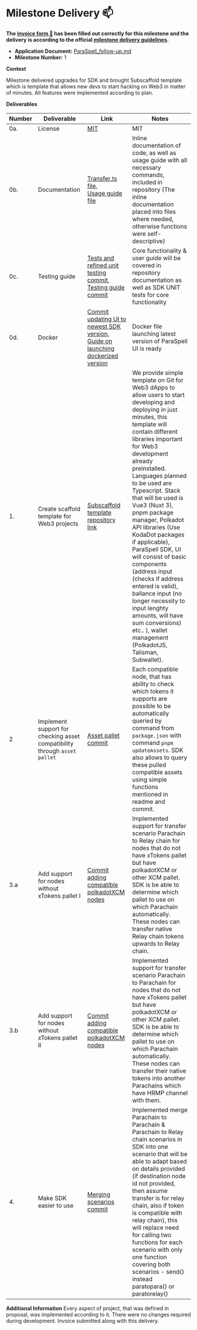 # Milestone Delivery :mailbox:

**The [invoice form :pencil:](https://docs.google.com/forms/d/e/1FAIpQLSfmNYaoCgrxyhzgoKQ0ynQvnNRoTmgApz9NrMp-hd8mhIiO0A/viewform) has been filled out correctly for this milestone and the delivery is according to the official [milestone delivery guidelines](https://github.com/w3f/Grants-Program/blob/master/docs/milestone-deliverables-guidelines.md).**

- **Application Document:** [ParaSpell_follow-up.md](https://github.com/w3f/Grants-Program/blob/master/applications/ParaSpell_follow-up.md)
- **Milestone Number:** 1

**Context**

Milestone delivered upgrades for SDK and brought Subscaffold template which is template that allows new devs to start hacking on Web3 in matter of minutes. All features were implemented according to plan.

**Deliverables**

| Number | Deliverable                                                               | Link                                                                                                                                                                                                                                                                                                      | Notes                                                                                                                                                                                                                                                                                                                                                                                                                                                                                                                                                                                                                                                           |
| ------ | ------------------------------------------------------------------------- | --------------------------------------------------------------------------------------------------------------------------------------------------------------------------------------------------------------------------------------------------------------------------------------------------------- | --------------------------------------------------------------------------------------------------------------------------------------------------------------------------------------------------------------------------------------------------------------------------------------------------------------------------------------------------------------------------------------------------------------------------------------------------------------------------------------------------------------------------------------------------------------------------------------------------------------------------------------------------------------- |
| 0a.    | License                                                                   | [MIT](https://github.com/paraspell/sdk/blob/main/LICENSE)                                                                                                                                                                                                                                                 | MIT                                                                                                                                                                                                                                                                                                                                                                                                                                                                                                                                                                                                                                                             |
| 0b.    | Documentation                                                             | [Transfer.ts file](https://github.com/paraspell/sdk/blob/beta-pre-release/src/utils.ts),<br > [Usage guide file](https://github.com/paraspell/sdk/blob/beta-pre-release/README.md)                                                                                                                        | Inline documentation of code, as well as usage guide with all necessary commands, included in repository (The inline documentation placed into files where needed, otherwise functions were self-descriptive)                                                                                                                                                                                                                                                                                                                                                                                                                                                   |
| 0c.    | Testing guide                                                             | [Tests and refined unit testing commit](https://github.com/paraspell/sdk/commit/2747e85a0683fa652b8799365ac9cefd25251512#diff-7c8329b110fe849d911fcd5426704c9e41afb3dec9ec60d46c277391a12d6011), [Testing guide commit](https://github.com/paraspell/sdk/commit/3dd68b84406fd95ad8f2069051e7d6a44b575552) | Core functionality & user guide will be covered in repository documentation as well as SDK UNIT tests for core functionality                                                                                                                                                                                                                                                                                                                                                                                                                                                                                                                                    |
| 0d.    | Docker                                                                    | [Commit updating UI to newest SDK version](https://github.com/paraspell/ui/commit/af85a7014e0aca8e444b6f7dfd8216d8bc246476), [Guide on launching dockerized version](https://github.com/paraspell/ui#start-application-in-docker-container)                                                               | Docker file launching latest version of ParaSpell UI is ready                                                                                                                                                                                                                                                                                                                                                                                                                                                                                                                                                                                                   |
| 1.     | Create scaffold template for Web3 projects                                | [Subscaffold template repository link](https://github.com/paraspell/sub-scaffold)                                                                                                                                                                                                                         | We provide simple template on Git for Web3 dApps to allow users to start developing and deploying in just minutes, this template will contain different libraries important for Web3 development already preinstalled. Languages planned to be used are Typescript. Stack that will be used is Vue3 (Nuxt 3), pnpm package manager, Polkadot API libraries (Use KodaDot packages if applicable), ParaSpell SDK, UI will consist of basic components (address input (checks if address entered is valid), ballance input (no longer necessity to input lenghty amounts, will have sum conversions) etc.. ), wallet management (PolkadotJS, Talisman, Subwallet). |
| 2      | Implement support for checking asset compatibility through `asset pallet` | [Asset pallet commit](https://github.com/paraspell/sdk/commit/2747e85a0683fa652b8799365ac9cefd25251512)                                                                                                                                                                                                   | Each compatible node, that has ability to check which tokens it supports are possible to be automatically queried by command from `package.json` with command `pnpm updateAssets`. SDK also allows to query these pulled compatible assets using simple functions mentioned in readme and commit.                                                                                                                                                                                                                                                                                                                                                               |
| 3.a    | Add support for nodes without xTokens pallet I                            | [Commit adding compatible polkadotXCM nodes](https://github.com/paraspell/sdk/commit/9fc45356f7976066b0ee9ee5c44e1df4be35ed6a)                                                                                                                                                                            | Implemented support for transfer scenario Parachain to Relay chain for nodes that do not have xTokens pallet but have polkadotXCM or other XCM pallet. SDK is be able to determine which pallet to use on which Parachain automatically. These nodes can transfer native Relay chain tokens upwards to Relay chain.                                                                                                                                                                                                                                                                                                                                             |
| 3.b    | Add support for nodes without xTokens pallet II                           | [Commit adding compatible polkadotXCM nodes](https://github.com/paraspell/sdk/commit/9fc45356f7976066b0ee9ee5c44e1df4be35ed6a)                                                                                                                                                                            | Implemented support for transfer scenario Parachain to Parachain for nodes that do not have xTokens pallet but have polkadotXCM or other XCM pallet. SDK is be able to determine which pallet to use on which Parachain automatically. These nodes can transfer their native tokens into another Parachains which have HRMP channel with them.                                                                                                                                                                                                                                                                                                                  |
| 4.     | Make SDK easier to use                                                    | [Merging scenarios commit](https://github.com/paraspell/sdk/commit/e7921bc68db74e6c2e2d3fc23166d145f063b3e3)                                                                                                                                                                                              | Implemented merge Parachain to Parachain & Parachain to Relay chain scenarios in SDK into one scenario that will be able to adapt based on details provided (if destination node id not provided, then assume transfer is for relay chain, also if token is compatible with relay chain), this will replace need for calling two functions for each scenario with only one function covering both scenarios - send() instead paratopara() or paratorelay()                                                                                                                                                                                                      |

**Additional Information**
Every aspect of project, that was defined in proposal, was implemented according to it. There were no changes required during development. Invoice submitted along with this delivery.
